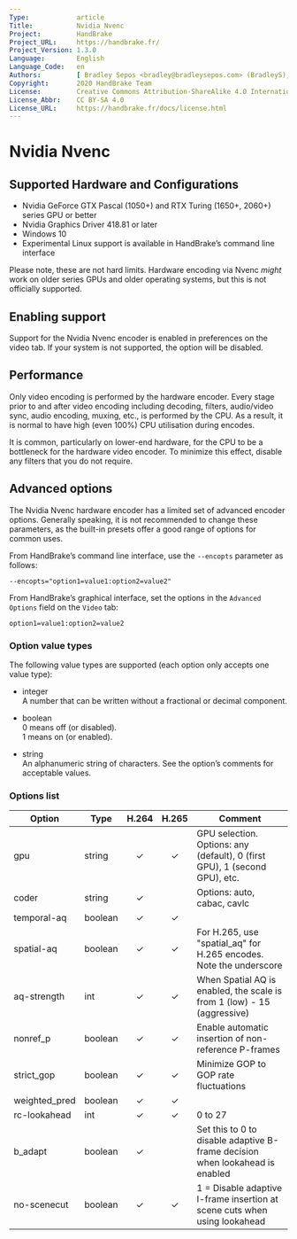 ```yaml
---
Type:            article
Title:           Nvidia Nvenc
Project:         HandBrake
Project_URL:     https://handbrake.fr/
Project_Version: 1.3.0
Language:        English
Language_Code:   en
Authors:         [ Bradley Sepos <bradley@bradleysepos.com> (BradleyS), Scott (s55) ]
Copyright:       2020 HandBrake Team
License:         Creative Commons Attribution-ShareAlike 4.0 International
License_Abbr:    CC BY-SA 4.0
License_URL:     https://handbrake.fr/docs/license.html
---
```


Nvidia Nvenc
============

## Supported Hardware and Configurations 

- Nvidia GeForce GTX Pascal (1050+) and RTX Turing (1650+, 2060+) series GPU or better
- Nvidia Graphics Driver 418.81 or later
- Windows 10
- Experimental Linux support is available in HandBrake’s command line interface

Please note, these are not hard limits. Hardware encoding via Nvenc *might* work on older series GPUs and older operating systems, but this is not officially supported.

## Enabling support

Support for the Nvidia Nvenc encoder is enabled in preferences on the video tab. If your system is not supported, the option will be disabled.

## Performance

Only video encoding is performed by the hardware encoder. Every stage prior to and after video encoding including decoding, filters, audio/video sync, audio encoding, muxing, etc., is performed by the CPU. As a result, it is normal to have high (even 100%) CPU utilisation during encodes.

It is common, particularly on lower-end hardware, for the CPU to be a bottleneck for the hardware video encoder. To minimize this effect, disable any filters that you do not require.

## Advanced options

The Nvidia Nvenc hardware encoder has a limited set of advanced encoder options. Generally speaking, it is not recommended to change these parameters, as the built-in presets offer a good range of options for common uses.

From HandBrake’s command line interface, use the `--encopts` parameter as follows:

    --encopts="option1=value1:option2=value2"

From HandBrake’s graphical interface, set the options in the `Advanced Options` field on the `Video` tab:

    option1=value1:option2=value2

### Option value types

The following value types are supported (each option only accepts one value type):

- integer  
  A number that can be written without a fractional or decimal component.

- boolean  
  0 means off (or disabled).  
  1 means on (or enabled).
 
- string  
  An alphanumeric string of characters. See the option’s comments for acceptable values.

### Options list

| Option           | Type        | H.264 | H.265 | Comment                                                                        |
|------------------|-------------|:-----:|:-----:|--------------------------------------------------------------------------------|
| gpu              | string      |   ✓   |   ✓   | GPU selection. Options: any (default), 0 (first GPU), 1 (second GPU), etc.     |
| coder            | string      |   ✓   |       | Options: auto, cabac, cavlc                                                    |
| temporal-aq      | boolean     |   ✓   |   ✓   |                                                                                |
| spatial-aq       | boolean     |   ✓   |   ✓   | For H.265, use "spatial_aq" for H.265 encodes. Note the underscore             |
| aq-strength      | int         |   ✓   |   ✓   | When Spatial AQ is enabled, the scale is from 1 (low) - 15 (aggressive)        |
| nonref_p         | boolean     |   ✓   |   ✓   | Enable automatic insertion of non-reference P-frames                           |
| strict_gop       | boolean     |   ✓   |   ✓   | Minimize GOP to GOP rate fluctuations                                          |
| weighted_pred    | boolean     |   ✓   |   ✓   |                                                                                |
| rc-lookahead     | int         |   ✓   |   ✓   | 0 to 27                                                                        |
| b_adapt          | boolean     |   ✓   |       | Set this to 0 to disable adaptive B-frame decision when lookahead is enabled   |
| no-scenecut      | boolean     |   ✓   |   ✓   | 1 = Disable adaptive I-frame insertion at scene cuts when using lookahead      |
